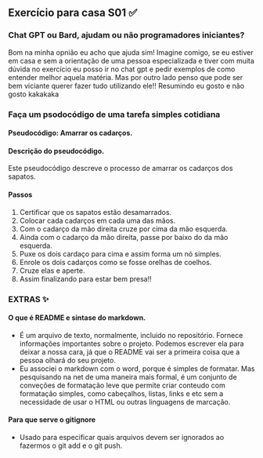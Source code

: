## Exercício para casa S01 ✅
### Chat GPT ou Bard, ajudam ou não programadores iniciantes? 
Bom na minha opnião eu acho que ajuda sim! Imagine comigo, se eu estiver em casa e sem a orientação de uma pessoa especializada e tiver com muita dúvida no exercício eu posso ir no chat gpt e pedir exemplos de como entender melhor aquela matéria. Mas por outro lado penso que pode ser bem viciante querer fazer tudo utilizando ele!! Resumindo eu gosto e não gosto kakakaka 

### Faça um psodocódigo de uma tarefa simples cotidiana
#### Pseudocódigo: Amarrar os cadarços.

#### Descrição do pseudocódigo.
Este pseudocódigo descreve o processo de amarrar os cadarços dos sapatos.

#### Passos
1. Certificar que os sapatos estão desamarrados.
2. Colocar cada cadarços em cada uma das mãos. 
3. Com o cadarço da mão direita cruze por cima da mão esquerda. 
4. Ainda com o cadarço da mão direita, passe por baixo do da mão esquerda. 
5. Puxe os dois cardaço para cima e assim forma um nó simples.
6. Enrole os dois cadarços como se fosse orelhas de coelhos.
7. Cruze elas e aperte. 
8. Assim finalizando para estar bem presa!!

### EXTRAS ✨

#### O que é README e sintase do markdown.
- É um arquivo de texto, normalmente, incluido no repositório. Fornece informações importantes sobre o projeto. Podemos escrever ela para deixar a nossa cara, já que o README vai ser a primeira coisa que a pessoa olhará do seu projeto. 
- Eu associei o markdown com o word, porque é simples de formatar. Mas pesquisando na net de uma maneira mais formal, é um conjunto de conveções de formatação leve que permite criar conteudo com formatação simples, como cabeçalhos, listas, links e etc sem a necessidade de usar o HTML ou outras linguagens de marcação.  

#### Para que serve o gitignore
- Usado para especificar quais arquivos devem ser ignorados ao fazermos o git add e o git push.
